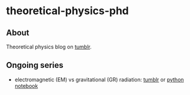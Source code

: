# theoretical-physics-phd

## About

Theoretical physics blog on [tumblr](https://theoretical-physics-phd.tumblr.com).

## Ongoing series

- electromagnetic (EM) vs gravitational (GR) radiation: [tumblr](https://theoretical-physics-phd.tumblr.com/tagged/EMvsGR) or [python notebook](EMvsGR.ipynb)